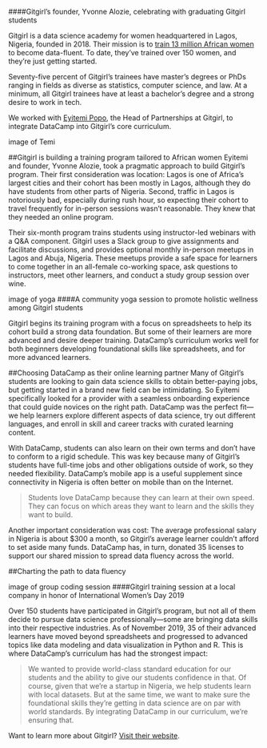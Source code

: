 ####Gitgirl’s founder, Yvonne Alozie, celebrating with graduating Gitgirl students

Gitgirl is a data science academy for women headquartered in Lagos, Nigeria, founded in 2018. Their mission is to [train 13 million African women](https://techpoint.africa/2018/12/18/gitgirl-gets-13-million-african-women-into-tech/) to become data-fluent. To date, they’ve trained over 150 women, and they’re just getting started.

Seventy-five percent of Gitgirl’s trainees have master’s degrees or PhDs ranging in fields as diverse as statistics, computer science, and law. At a minimum, all Gitgirl trainees have at least a bachelor’s degree and a strong desire to work in tech.

We worked with [Eyitemi Popo](https://www.linkedin.com/in/eyitemipopo?originalSubdomain=ca), the Head of Partnerships at Gitgirl, to integrate DataCamp into Gitgirl’s core curriculum.

image of Temi

##Gitgirl is building a training program tailored to African women
Eyitemi and founder, Yvonne Alozie, took a pragmatic approach to build Gitgirl’s program. Their first consideration was location: Lagos is one of Africa’s largest cities and their cohort has been mostly in Lagos, although they do have students from other parts of Nigeria. Second, traffic in Lagos is notoriously bad, especially during rush hour, so expecting their cohort to travel frequently for in-person sessions wasn’t reasonable. They knew that they needed an online program.

Their six-month program trains students using instructor-led webinars with a Q&A component. Gitgirl uses a Slack group to give assignments and facilitate discussions, and provides optional monthly in-person meetups in Lagos and Abuja, Nigeria. These meetups provide a safe space for learners to come together in an all-female co-working space, ask questions to instructors, meet other learners, and conduct a study group session over wine.

image of yoga
####A community yoga session to promote holistic wellness among Gitgirl students

Gitgirl begins its training program with a focus on spreadsheets to help its cohort build a strong data foundation. But some of their learners are more advanced and desire deeper training. DataCamp’s curriculum works well for both beginners developing foundational skills like spreadsheets, and for more advanced learners.

##Choosing DataCamp as their online learning partner
Many of Gitgirl’s students are looking to gain data science skills to obtain better-paying jobs, but getting started in a brand new field can be intimidating. So Eyitemi specifically looked for a provider with a seamless onboarding experience that could guide novices on the right path. DataCamp was the perfect fit—we help learners explore different aspects of data science, try out different languages, and enroll in skill and career tracks with curated learning content.

With DataCamp, students can also learn on their own terms and don’t have to conform to a rigid schedule. This was key because many of Gitgirl’s students have full-time jobs and other obligations outside of work, so they needed flexibility. DataCamp’s mobile app is a useful supplement since connectivity in Nigeria is often better on mobile than on the Internet.

>Students love DataCamp because they can learn at their own speed. They can focus on which areas they want to learn and the skills they want to build.

Another important consideration was cost: The average professional salary in Nigeria is about $300 a month, so Gitgirl’s average learner couldn’t afford to set aside many funds. DataCamp has, in turn, donated 35 licenses to support our shared mission to spread data fluency across the world.

##Charting the path to data fluency

image of group coding session
####Gitgirl training session at a local company in honor of International Women’s Day 2019

Over 150 students have participated in Gitgirl’s program, but not all of them decide to pursue data science professionally—some are bringing data skills into their respective industries. As of November 2019, 35 of their advanced learners have moved beyond spreadsheets and progressed to advanced topics like data modeling and data visualization in Python and R. This is where DataCamp’s curriculum has had the strongest impact:

>We wanted to provide world-class standard education for our students and the ability to give our students confidence in that. Of course, given that we’re a startup in Nigeria, we help students learn with local datasets. But at the same time, we want to make sure the foundational skills they’re getting in data science are on par with world standards. By integrating DataCamp in our curriculum, we’re ensuring that.

Want to learn more about Gitgirl? [Visit their website](http://gitgirl.co).
